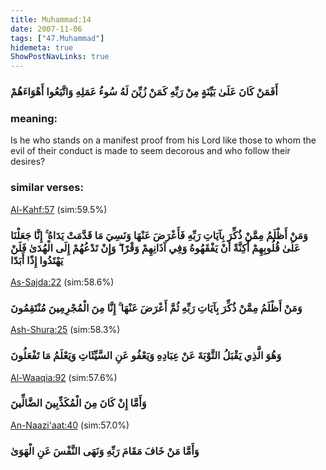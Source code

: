 ```yaml
---
title: Muhammad:14
date: 2007-11-06
tags: ["47.Muhammad"]
hidemeta: true 
ShowPostNavLinks: true 
---
```

### أَفَمَنْ كَانَ عَلَىٰ بَيِّنَةٍ مِنْ رَبِّهِ كَمَنْ زُيِّنَ لَهُ سُوءُ عَمَلِهِ وَاتَّبَعُوا أَهْوَاءَهُمْ
### meaning: 
Is he who stands on a manifest proof from his Lord like those to whom the evil of their conduct is made to seem decorous and who follow their desires?
### similar verses: 

[Al-Kahf:57](/18/57) (sim:59.5%)

### وَمَنْ أَظْلَمُ مِمَّنْ ذُكِّرَ بِآيَاتِ رَبِّهِ فَأَعْرَضَ عَنْهَا وَنَسِيَ مَا قَدَّمَتْ يَدَاهُ ۚ إِنَّا جَعَلْنَا عَلَىٰ قُلُوبِهِمْ أَكِنَّةً أَنْ يَفْقَهُوهُ وَفِي آذَانِهِمْ وَقْرًا ۖ وَإِنْ تَدْعُهُمْ إِلَى الْهُدَىٰ فَلَنْ يَهْتَدُوا إِذًا أَبَدًا

[As-Sajda:22](/32/22) (sim:58.6%)

### وَمَنْ أَظْلَمُ مِمَّنْ ذُكِّرَ بِآيَاتِ رَبِّهِ ثُمَّ أَعْرَضَ عَنْهَا ۚ إِنَّا مِنَ الْمُجْرِمِينَ مُنْتَقِمُونَ

[Ash-Shura:25](/42/25) (sim:58.3%)

### وَهُوَ الَّذِي يَقْبَلُ التَّوْبَةَ عَنْ عِبَادِهِ وَيَعْفُو عَنِ السَّيِّئَاتِ وَيَعْلَمُ مَا تَفْعَلُونَ

[Al-Waaqia:92](/56/92) (sim:57.6%)

### وَأَمَّا إِنْ كَانَ مِنَ الْمُكَذِّبِينَ الضَّالِّينَ

[An-Naazi'aat:40](/79/40) (sim:57.0%)

### وَأَمَّا مَنْ خَافَ مَقَامَ رَبِّهِ وَنَهَى النَّفْسَ عَنِ الْهَوَىٰ
